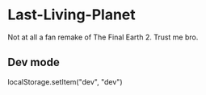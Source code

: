 # Last-Living-Planet
Not at all a fan remake of The Final Earth 2. Trust me bro.


## Dev mode
localStorage.setItem("dev", "dev")